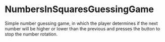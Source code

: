 # NumbersInSquaresGuessingGame
Simple number guessing game, in which the player determines if the next number will be higher or lower than the previous and presses the button to stop the number rotation.
